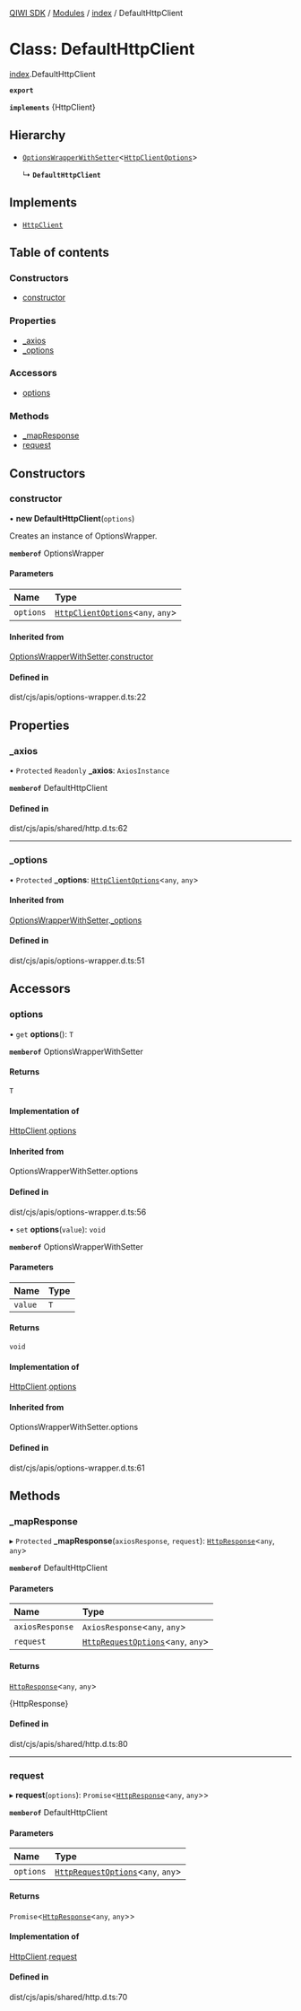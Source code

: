 [QIWI SDK](../README.md) / [Modules](../modules.md) / [index](../modules/index.md) / DefaultHttpClient

# Class: DefaultHttpClient

[index](../modules/index.md).DefaultHttpClient

**`export`**

**`implements`** {HttpClient}

## Hierarchy

- [`OptionsWrapperWithSetter`](index._internal_.OptionsWrapperWithSetter.md)<[`HttpClientOptions`](../interfaces/index.QIWI.HttpClientOptions.md)\>

  ↳ **`DefaultHttpClient`**

## Implements

- [`HttpClient`](../interfaces/index.QIWI.HttpClient.md)

## Table of contents

### Constructors

- [constructor](index.DefaultHttpClient.md#constructor)

### Properties

- [\_axios](index.DefaultHttpClient.md#_axios)
- [\_options](index.DefaultHttpClient.md#_options)

### Accessors

- [options](index.DefaultHttpClient.md#options)

### Methods

- [\_mapResponse](index.DefaultHttpClient.md#_mapresponse)
- [request](index.DefaultHttpClient.md#request)

## Constructors

### constructor

• **new DefaultHttpClient**(`options`)

Creates an instance of OptionsWrapper.

**`memberof`** OptionsWrapper

#### Parameters

| Name | Type |
| :------ | :------ |
| `options` | [`HttpClientOptions`](../interfaces/index.QIWI.HttpClientOptions.md)<`any`, `any`\> |

#### Inherited from

[OptionsWrapperWithSetter](index._internal_.OptionsWrapperWithSetter.md).[constructor](index._internal_.OptionsWrapperWithSetter.md#constructor)

#### Defined in

dist/cjs/apis/options-wrapper.d.ts:22

## Properties

### \_axios

• `Protected` `Readonly` **\_axios**: `AxiosInstance`

**`memberof`** DefaultHttpClient

#### Defined in

dist/cjs/apis/shared/http.d.ts:62

___

### \_options

• `Protected` **\_options**: [`HttpClientOptions`](../interfaces/index.QIWI.HttpClientOptions.md)<`any`, `any`\>

#### Inherited from

[OptionsWrapperWithSetter](index._internal_.OptionsWrapperWithSetter.md).[_options](index._internal_.OptionsWrapperWithSetter.md#_options)

#### Defined in

dist/cjs/apis/options-wrapper.d.ts:51

## Accessors

### options

• `get` **options**(): `T`

**`memberof`** OptionsWrapperWithSetter

#### Returns

`T`

#### Implementation of

[HttpClient](../interfaces/index.QIWI.HttpClient.md).[options](../interfaces/index.QIWI.HttpClient.md#options)

#### Inherited from

OptionsWrapperWithSetter.options

#### Defined in

dist/cjs/apis/options-wrapper.d.ts:56

• `set` **options**(`value`): `void`

**`memberof`** OptionsWrapperWithSetter

#### Parameters

| Name | Type |
| :------ | :------ |
| `value` | `T` |

#### Returns

`void`

#### Implementation of

[HttpClient](../interfaces/index.QIWI.HttpClient.md).[options](../interfaces/index.QIWI.HttpClient.md#options)

#### Inherited from

OptionsWrapperWithSetter.options

#### Defined in

dist/cjs/apis/options-wrapper.d.ts:61

## Methods

### \_mapResponse

▸ `Protected` **_mapResponse**(`axiosResponse`, `request`): [`HttpResponse`](../interfaces/index.QIWI.HttpResponse.md)<`any`, `any`\>

**`memberof`** DefaultHttpClient

#### Parameters

| Name | Type |
| :------ | :------ |
| `axiosResponse` | `AxiosResponse`<`any`, `any`\> |
| `request` | [`HttpRequestOptions`](../interfaces/index.QIWI.HttpRequestOptions.md)<`any`, `any`\> |

#### Returns

[`HttpResponse`](../interfaces/index.QIWI.HttpResponse.md)<`any`, `any`\>

{HttpResponse}

#### Defined in

dist/cjs/apis/shared/http.d.ts:80

___

### request

▸ **request**(`options`): `Promise`<[`HttpResponse`](../interfaces/index.QIWI.HttpResponse.md)<`any`, `any`\>\>

**`memberof`** DefaultHttpClient

#### Parameters

| Name | Type |
| :------ | :------ |
| `options` | [`HttpRequestOptions`](../interfaces/index.QIWI.HttpRequestOptions.md)<`any`, `any`\> |

#### Returns

`Promise`<[`HttpResponse`](../interfaces/index.QIWI.HttpResponse.md)<`any`, `any`\>\>

#### Implementation of

[HttpClient](../interfaces/index.QIWI.HttpClient.md).[request](../interfaces/index.QIWI.HttpClient.md#request)

#### Defined in

dist/cjs/apis/shared/http.d.ts:70
